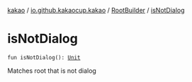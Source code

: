 [kakao](../../index.md) / [io.github.kakaocup.kakao](../index.md) / [RootBuilder](index.md) / [isNotDialog](./is-not-dialog.md)

# isNotDialog

`fun isNotDialog(): `[`Unit`](https://kotlinlang.org/api/latest/jvm/stdlib/kotlin/-unit/index.html)

Matches root that is not dialog

